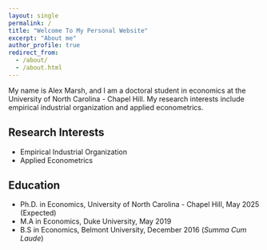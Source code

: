 ```yaml
---
layout: single
permalink: /
title: "Welcome To My Personal Website"
excerpt: "About me"
author_profile: true
redirect_from: 
  - /about/
  - /about.html
---
```


My name is Alex Marsh, and I am a doctoral student in economics at the University of North Carolina - Chapel Hill. My research interests include empirical industrial organization and applied econometrics.

Research Interests
---
- Empirical Industrial Organization
- Applied Econometrics

Education
---
- Ph.D. in Economics, University of North Carolina - Chapel Hill, May 2025 (Expected)
- M.A in Economics, Duke University, May 2019
- B.S in Economics, Belmont University, December 2016 (*Summa Cum Laude*)
